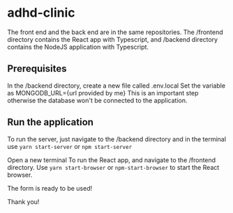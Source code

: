 # adhd-clinic

The front end and the back end are in the same repositories. The /frontend directory contains the React app with Typescript, and /backend directory contains the NodeJS application with Typescript.


## Prerequisites

In the /backend directory, create a new file called .env.local 
Set the variable as MONGODB_URL={url provided by me}
This is an important step otherwise the database won't be connected to the application.

## Run the application
To run the server, just navigate to the /backend directory and in the terminal use 
`yarn start-server` or `npm start-server`

Open a new terminal To run the React app, and navigate to the /frontend directory. Use `yarn start-browser` or `npm-start-browser`
to start the React browser.

The form is ready to be used! 

Thank you!